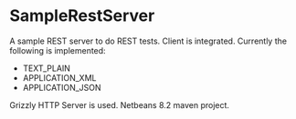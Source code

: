 # SampleRestServer
A sample REST server to do REST tests. Client is integrated. Currently the following is implemented:
- TEXT_PLAIN
- APPLICATION_XML
- APPLICATION_JSON

Grizzly HTTP Server is used. Netbeans 8.2 maven project.
